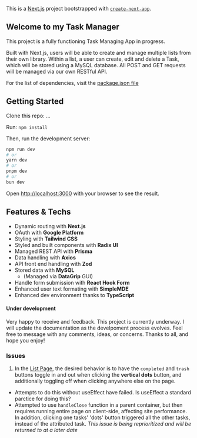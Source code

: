 This is a [Next.js](https://nextjs.org/) project bootstrapped with [`create-next-app`](https://github.com/vercel/next.js/tree/canary/packages/create-next-app).

## Welcome to my Task Manager

This project is a fully functioning Task Managing App in progress.

Built with Next.js, users will be able to create and manage multiple lists from their own library. Within a list, a user can create, edit and delete a Task, which will be stored using a MySQL database. All POST and GET requests will be managed via our own RESTful API.

For the list of dependencies, visit the [package.json file](...)

## Getting Started

Clone this repo: ...

Run: `npm install`

Then, run the development server:

```bash
npm run dev
# or
yarn dev
# or
pnpm dev
# or
bun dev
```

Open [http://localhost:3000](http://localhost:3000) with your browser to see the result.

## Features & Techs

- Dynamic routing with **Next.js**
- OAuth with **Google Platform**
- Styling with **Tailwind CSS**
- Styled and built components with **Radix UI**
- Managed REST API with **Prisma**
- Data handling with **Axios**
- API front end handling with **Zod**
- Stored data with **MySQL**
  - (Managed via **DataGrip** GUI)
- Handle form submission with **React Hook Form**
- Enhanced user text formating with **SimpleMDE**
- Enhanced dev environment thanks to **TypeScript**

#### Under development

Very happy to receive and feedback. This project is currently underway. I will update the documentation as the develpoment process evolves. Feel free to message with any comments, ideas, or concerns. Thanks to all, and hope you enjoy!

### Issues

1. In the [List Page](https://github.com/WanderlustKing11/next-task-manager/blob/main/app/listslibrary/list/page.tsx), the desired behavior is to have the `completed` and `trash` buttons toggle in and out when clicking the **vertical dots** button, and additionally toggling off when clicking anywhere else on the page.

- Attempts to do this without useEffect have failed. Is useEffect a standard parctice for doing this?
- Attempted to use `handleClose` function in a parent container, but then requires running entire page on client-side, affecting site performance. In addition, clicking one tasks' 'dots' button triggered all the other tasks, instead of the attributed task.
  _This issue is being reprioritized and will be returned to at a later date_
